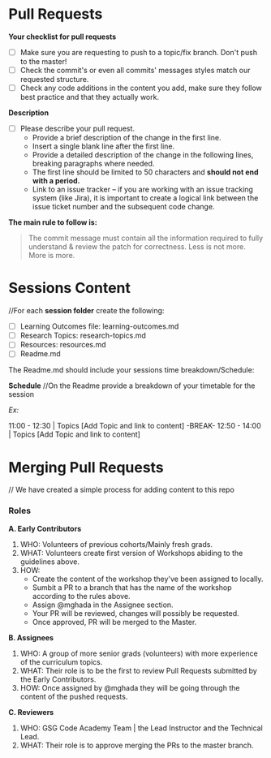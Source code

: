 # Pull Requests

**Your checklist for pull requests**
- [ ] Make sure you are requesting to push to a topic/fix branch. Don't push to the master!
- [ ] Check the commit's or even all commits' messages styles match our requested structure.
- [ ] Check any code additions in the content you add, make sure they follow best practice and that they actually work. 

**Description**
- [ ] Please describe your pull request.
  * Provide a brief description of the change in the first line.
  * Insert a single blank line after the first line.
  * Provide a detailed description of the change in the following lines, breaking paragraphs where needed.
  * The first line should be limited to 50 characters and **should not end with a period.**
  * Link to an issue tracker – if you are working with an issue tracking system (like Jira), it is important to create a logical link between the issue ticket number and the subsequent code change.

**The main rule to follow is:**

> The commit message must contain all the information required to fully understand & review the patch for correctness. Less is not more. More is more.

# Sessions Content

//For each **session folder** create the following:
- [ ] Learning Outcomes file: learning-outcomes.md
- [ ] Research Topics: research-topics.md 
- [ ] Resources: resources.md 
- [ ] Readme.md 

The Readme.md should include your sessions time breakdown/Schedule:

**Schedule**
//On the Readme provide a breakdown of your timetable for the session 

*Ex:*

11:00 - 12:30 | Topics [Add Topic and link to content] 
    -BREAK-
12:50 - 14:00 | Topics [Add Topic and link to content] 

# Merging Pull Requests 
// We have created a simple process for adding content to this repo 

### Roles  
**A. Early Contributors**
   1. WHO: Volunteers of previous cohorts/Mainly fresh grads.
   2. WHAT: Volunteers create first version of Workshops abiding to the guidelines above.
   3. HOW: 
         * Create the content of the workshop they've been assigned to locally.
         * Sumbit a PR to a branch that has the name of the workshop according to the rules above.
         * Assign @mghada in the Assignee section. 
         * Your PR will be reviewed, changes will possibly be requested.
         * Once approved, PR will be merged to the Master.


**B. Assignees**
   1. WHO: A group of more senior grads (volunteers) with more experience of the curriculum topics.
   2. WHAT: Their role is to be the first to review Pull Requests submitted by the Early Contributors.
   3. HOW: Once assigned by @mghada they will be going through the content of the pushed requests. 


**C. Reviewers** 
  1. WHO: GSG Code Academy Team | the Lead Instructor and the Technical Lead.
  2. WHAT: Their role is to approve merging the PRs to the master branch.    
